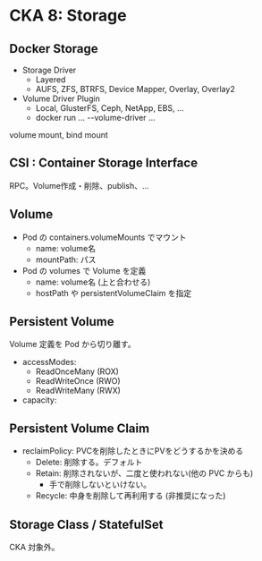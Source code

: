 # CKA 8: Storage

## Docker Storage

* Storage Driver
    * Layered
    * AUFS, ZFS, BTRFS, Device Mapper, Overlay, Overlay2
* Volume Driver Plugin
    * Local, GlusterFS, Ceph, NetApp, EBS, ...
    * docker run ... --volume-driver <name> ...  

volume mount, bind mount

## CSI : Container Storage Interface

RPC。Volume作成・削除、publish、...

## Volume

* Pod の containers.volumeMounts でマウント
    * name: volume名
    * mountPath: パス
* Pod の volumes で Volume を定義
     * name: volume名 (上と合わせる)
     * hostPath や persistentVolumeClaim を指定

## Persistent Volume

Volume 定義を Pod から切り離す。

* accessModes:
    * ReadOnceMany (ROX)
    * ReadWriteOnce (RWO)
    * ReadWriteMany (RWX)
* capacity:    

## Persistent Volume Claim

* reclaimPolicy: PVCを削除したときにPVをどうするかを決める
    * Delete: 削除する。デフォルト
    * Retain: 削除されないが、二度と使われない(他の PVC からも)
        * 手で削除しないといけない。
    * Recycle: 中身を削除して再利用する (非推奨になった)

## Storage Class / StatefulSet

CKA 対象外。
